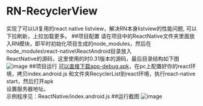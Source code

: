 # RN-RecyclerView
实现了可以UI复用的react native listview，解决RN本身listview的性能问题, 可以下拉刷新，上拉加载更多。
##项目配置
请在项目中的ReactNative文件夹里面放入RN模块，即平时初始化项目生成的node_modules，然后在node_modules\react-native\ReactAndroid目录放入<br>
ReactNative的源码，这里使用的时0.31版本的源码，最后目录结构如下图
![image](https://github.com/iceskyblue/RN-RecyclerView/blob/master/rn-source.png)
##项目运行
[可以直接下载app-debug.apk](https://github.com/iceskyblue/RN-RecyclerView/blob/master/app-debug.apk)，在pc上配置好你的react环境，拷贝index.android.js 和文件夹RecyclerList到react环境，执行react-native start，然后打开apk<br>设置服务器地址。<br>
示例程序见：ReactNative/index.android.js
##运行截图
 ![image](https://github.com/iceskyblue/RN-RecyclerView/blob/master/Screenshot.png)

